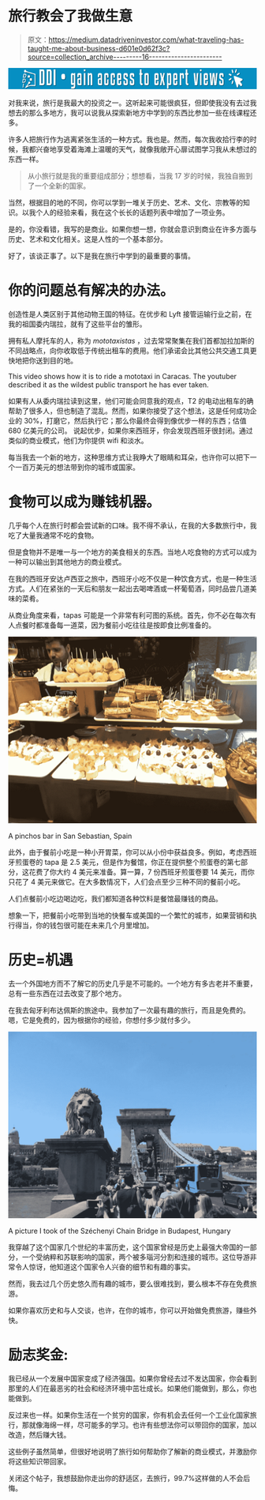 # 旅行教会了我做生意

> 原文：<https://medium.datadriveninvestor.com/what-traveling-has-taught-me-about-business-d601e0d62f3c?source=collection_archive---------16----------------------->

[![](img/5e02edb82d2a529f796576c9b994d7ca.png)](http://www.track.datadriveninvestor.com/1B9E)

对我来说，旅行是我最大的投资之一。这听起来可能很疯狂，但即使我没有去过我想去的那么多地方，我可以说我从探索新地方中学到的东西比参加一些在线课程还多。

许多人把旅行作为逃离紧张生活的一种方式。我也是。然而，每次我收拾行李的时候，我都兴奋地享受着海滩上温暖的天气，就像我敞开心扉试图学习我从未想过的东西一样。

> 从小旅行就是我的重要组成部分；想想看，当我 17 岁的时候，我独自搬到了一个全新的国家。

当然，根据目的地的不同，你可以学到一堆关于历史、艺术、文化、宗教等的知识。以我个人的经验来看，我在这个长长的话题列表中增加了一项业务。

是的，你没看错，我写的是商业。如果你想一想，你就会意识到商业在许多方面与历史、艺术和文化相关。这是人性的一个基本部分。

好了，该谈正事了。以下是我在旅行中学到的最重要的事情。

# 你的问题总有解决的办法。

创造性是人类区别于其他动物王国的特征。在优步和 Lyft 接管运输行业之前，在我的祖国委内瑞拉，就有了这些平台的雏形。

拥有私人摩托车的人，称为 *mototaxistas* ，过去常常聚集在我们首都加拉加斯的不同战略点，向你收取低于传统出租车的费用。他们承诺会比其他公共交通工具更快地把你送到目的地。

This video shows how it is to ride a mototaxi in Caracas. The youtuber described it as the wildest public transport he has ever taken.

如果有人从委内瑞拉读到这里，他们可能会同意我的观点，T2 的电动出租车的确帮助了很多人，但也制造了混乱。然而，如果你接受了这个想法，这是任何成功企业的 30%，打磨它，然后执行它；那么你最终会得到像优步一样的东西；估值 680 亿美元的公司。
说起优步，如果你来西班牙，你会发现西班牙很封闭。通过类似的商业模式，他们为你提供 wifi 和淡水。

每当我去一个新的地方，这种思维方式让我睁大了眼睛和耳朵，也许你可以把下一个一百万美元的想法带到你的城市或国家。

# 食物可以成为赚钱机器。

几乎每个人在旅行时都会尝试新的口味。我不得不承认，在我的大多数旅行中，我吃了大量我通常不吃的食物。

但是食物并不是唯一与一个地方的美食相关的东西。当地人吃食物的方式可以成为一种可以输出到其他地方的商业模式。

在我的西班牙安达卢西亚之旅中，西班牙小吃不仅是一种饮食方式，也是一种生活方式。人们在紧张的一天后和朋友一起出去喝啤酒或一杯葡萄酒，同时品尝几道美味的菜肴。

从商业角度来看，tapas 可能是一个非常有利可图的系统。首先，你不必在每次有人点餐时都准备每一道菜，因为餐前小吃往往是按即食比例准备的。

![](img/87908a08f96ddd4a007869bc4178d9d7.png)

A pinchos bar in San Sebastian, Spain

此外，由于餐前小吃是一种小开胃菜，你可以从小份中获益良多。例如，考虑西班牙煎蛋卷的 tapa 是 2.5 美元，但是作为餐馆，你正在提供整个煎蛋卷的第七部分，这花费了你大约 4 美元来准备。算一算，7 份西班牙煎蛋卷要 14 美元，而你只花了 4 美元来做它。在大多数情况下，人们会点至少三种不同的餐前小吃。

人们点餐前小吃边喝边吃，我们都知道各种饮料是餐馆最赚钱的商品。

想象一下，把餐前小吃带到当地的快餐车或美国的一个繁忙的城市，如果营销和执行得当，你的钱包很可能在未来几个月里增加。

# 历史=机遇

去一个外国地方而不了解它的历史几乎是不可能的。一个地方有多古老并不重要，总有一些东西在过去改变了那个地方。

在我去匈牙利布达佩斯的旅途中。我参加了一次最有趣的旅行，而且是免费的。嗯，它是免费的，因为根据你的经验，你想付多少就付多少。

![](img/6898f54827ed4555946389524e443c54.png)

A picture I took of the Széchenyi Chain Bridge in Budapest, Hungary

我穿越了这个国家几个世纪的丰富历史，这个国家曾经是历史上最强大帝国的一部分，一个受纳粹和苏联影响的国家，两个被多瑙河分割和连接的城市。这位导游非常令人惊讶，他知道这个国家令人兴奋的细节和有趣的事实。

然而，我去过几个历史悠久而有趣的城市，要么很难找到，要么根本不存在免费旅游。

如果你喜欢历史和与人交谈，也许，在你的城市，你可以开始做免费旅游，赚些外快。

# 励志奖金:

我已经从一个发展中国家变成了经济强国。如果你曾经去过不发达国家，你会看到那里的人们在最恶劣的社会和经济环境中茁壮成长。如果他们能做到，那么，你也能做到。

反过来也一样。如果你生活在一个贫穷的国家，你有机会去任何一个工业化国家旅行，那就像海绵一样，尽可能多的学习。也许有些想法你可以带回你的国家，加以改造，然后赚大钱。

这些例子虽然简单，但很好地说明了旅行如何帮助你了解新的商业模式，并激励你将这些知识带回家。

关闭这个帖子，我想鼓励你走出你的舒适区，去旅行，99.7%这样做的人不会后悔。